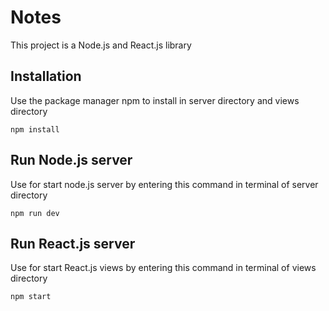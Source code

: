 # Notes
This project is a Node.js and React.js library

## Installation
Use the package manager npm to install in server directory and views directory

```
npm install
```

## Run Node.js server
Use for start node.js server by entering this command in terminal of server directory
```
npm run dev
```

## Run React.js server
Use for start React.js views by entering this command in terminal of views directory
```
npm start
```
